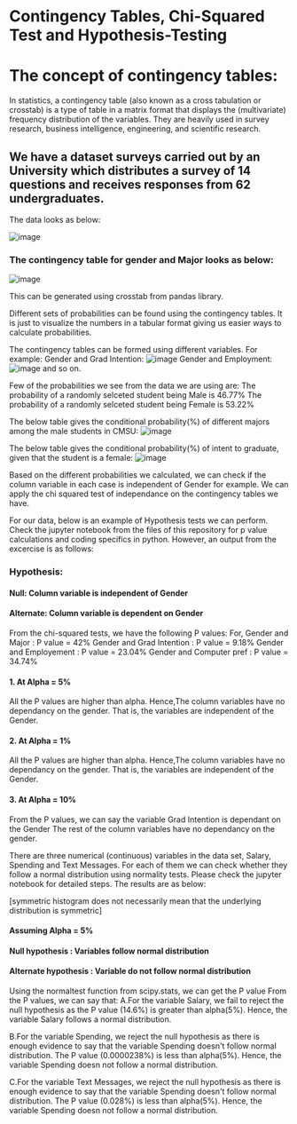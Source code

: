 # Contingency Tables, Chi-Squared Test and Hypothesis-Testing



# The concept of contingency tables:
In statistics, a contingency table (also known as a cross tabulation or crosstab) is a type of table in a matrix format that displays the (multivariate) frequency distribution of the variables. They are heavily used in survey research, business intelligence, engineering, and scientific research.

## We have a dataset surveys carried out by an University which distributes a survey of 14 questions and receives responses from 62 undergraduates.
The data looks as below:

![image](https://user-images.githubusercontent.com/33120664/222844198-61cd4be8-f697-421e-93c6-882d92990ca7.png)

### The contingency table for gender and Major looks as below:

![image](https://user-images.githubusercontent.com/33120664/222844489-937e01e3-9681-41c2-97db-03792d0364d3.png)

This can be generated using crosstab from pandas library.

Different sets of probabilities can be found using the contingency tables. It is just to visualize the numbers in a tabular format giving us easier ways to calculate probabilities.

The contingency tables can be formed using different variables. For example:
Gender and Grad Intention:
![image](https://user-images.githubusercontent.com/33120664/222844947-af5e2f80-7e34-4a34-afac-4519926a008a.png)
Gender and Employment:
![image](https://user-images.githubusercontent.com/33120664/222845028-5bbe2a7c-b952-47d9-92aa-7e11a570a069.png)
and so on.

Few of the probabilities we see from the data we are using are:
The probability of a randomly selceted student being Male is 46.77%
The probability of a randomly selceted student being Female is 53.22%

The below table gives the conditional probability(%) of different majors among the male students in CMSU:
![image](https://user-images.githubusercontent.com/33120664/222845347-9ff7ea27-afd0-4d93-a24d-7d17fe15b897.png)

The below table gives the conditional probability(%) of intent to graduate, given that the student is a female:
![image](https://user-images.githubusercontent.com/33120664/222845477-eb08cc2b-83ab-4d14-834a-bc9465d24868.png)

Based on the different probabilities we calculated, we can check if the column variable in each case is independent of Gender for example.
We can apply the chi squared test of independance on the contingency tables we have.

For our data, below is an example of Hypothesis tests we can perform. Check the jupyter notebook from the files of this repository for p value calculations and coding specifics in python. However, an output from the excercise is as follows:
### Hypothesis:
#### Null: Column variable is independent of Gender
#### Alternate: Column variable is dependent on Gender
From the chi-squared tests, we have the following P values:
For,
Gender and Major : P value = 42%
Gender and Grad Intention : P value = 9.18%
Gender and Employement : P value = 23.04%
Gender and Computer pref : P value = 34.74%
#### 1. At Alpha = 5%
All the P values are higher than alpha.
Hence,The column variables have no dependancy on the gender. That is, the variables are independent of the Gender.
#### 2. At Alpha = 1%
All the P values are higher than alpha.
Hence,The column variables have no dependancy on the gender. That is, the variables are independent of the Gender.
#### 3. At Alpha = 10%
From the P values, we can say the variable Grad Intention is dependant on the Gender
The rest of the column variables have no dependancy on the gender.

There are three numerical (continuous) variables in the data set, Salary, Spending and Text Messages. For each of them we can check whether they follow a normal distribution using normality tests. Please check the jupyter notebook for detailed steps. The results are as below:

[symmetric histogram does not necessarily mean that the underlying distribution is symmetric]

#### Assuming Alpha = 5%
#### Null hypothesis : Variables follow normal distribution
#### Alternate hypothesis : Variable do not follow normal distribution
Using the normaltest function from scipy.stats, we can get the P value
From the P values, we can say that:
A.For the variable Salary, we fail to reject the null hypothesis as the P value (14.6%) is greater than alpha(5%). Hence, the variable Salary follows a normal distribution.

B.For the variable Spending, we reject the null hypothesis as there is enough evidence to say that the variable Spending doesn't follow normal distribution. The P value (0.0000238%) is less than alpha(5%). Hence, the variable Spending doesn not follow a normal distribution.

C.For the variable Text Messages, we reject the null hypothesis as there is enough evidence to say that the variable Spending doesn't follow normal distribution. The P value (0.028%) is less than alpha(5%). Hence, the variable Spending doesn not follow a normal distribution.


